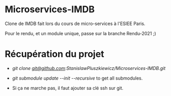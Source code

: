 # Microservices-IMDB
 
Clone de IMDB fait lors du cours de micro-services à l'ESIEE Paris.

Pour le rendu, et un module unique, passe sur la branche Rendu-2021 ;)

# Récupération du projet

- _git clone git@github.com:StanislawPluszkiewicz/Microservices-IMDB.git_ 
- _git submodule update --init --recursive_ to get all submodules.

- Si ça ne marche pas, il faut ajouter sa clé ssh sur git.
